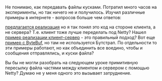 Не понимаю, как передавать файлы кусками. Потратил много
часов на эксперименты, но так ничего не и получилось. Изучил различные примеры в интернете -
 вопросов больше чем ответов:
 
 [предлагается реализация](https://coderoad.ru/25888260/Netty-%D0%BA%D0%B0%D0%BA-%D0%BE%D0%B1%D1%80%D0%B0%D0%B1%D0%B0%D1%82%D1%8B%D0%B2%D0%B0%D1%82%D1%8C-%D0%BF%D0%BE%D0%BB%D1%83%D1%87%D0%B5%D0%BD%D0%BD%D1%8B%D0%B5-%D1%84%D1%80%D0%B0%D0%B3%D0%BC%D0%B5%D0%BD%D1%82%D1%8B-%D0%B8%D0%B7-%D1%84%D0%B0%D0%B9%D0%BB%D0%B0-ChunkedFile)
 но я так понял это код на стороне клиента, а не сервера?
 Т.е. клиент тоже лучше переделать под Netty?  Нашел [пример
 реализации клиент-сервер](https://github.com/vgkholla/HttpFileTransfer/tree/master/src/io/example/filetransfer) - 
 это правильный подход?
 Вот еще [пример с ByteBuf](https://alvinalexander.com/java/jwarehouse/netty-4.1/codec-http/src/main/java/io/netty/handler/codec/http/multipart/AbstractMemoryHttpData.java.shtml), но там не используется Бутстрап.
 По отдельности то эти примеры работают, но как объединить
 все воедино, чтобы и сообщения отправлялись, и куски файла?
  
 Вы бы не могли разобрать на следующем уроке примитивную 
 пересылку файла частями между клиентом и сервером с 
 помощью Netty? Думаю не у меня одного это вызывает 
 затруднение. 
 


